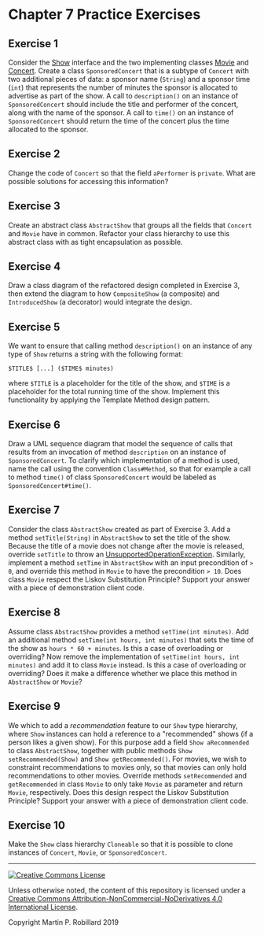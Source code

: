 # Chapter 7 Practice Exercises

## Exercise 1

Consider the [Show](../solutions-code/chapter7/Show.java) interface and the two implementing classes [Movie](../solutions-code/chapter7/Movie.java) and [Concert](../solutions-code/chapter7/Concert.java). Create a class `SponsoredConcert` that is a subtype of `Concert` with two additional pieces of data: a sponsor name (`String`) and a sponsor time (`int`) that represents the number of minutes the sponsor is allocated to advertise as part of the show. A call to `description()` on an instance of `SponsoredConcert` should include the title and performer of the concert, along with the name of the sponsor. A call to `time()` on an instance of `SponsoredConcert` should return the time of the concert plus the time allocated to the sponsor. 

## Exercise 2

Change the code of `Concert` so that the field `aPerformer` is `private`. What are possible solutions for accessing this information?

## Exercise 3

Create an abstract class `AbstractShow` that groups all the fields that `Concert` and `Movie` have in common. Refactor your class hierarchy to use this abstract class with as tight encapsulation as possible.

## Exercise 4

Draw a class diagram of the refactored design completed in Exercise 3, then extend the diagram to how `CompositeShow` (a composite) and `IntroducedShow` (a decorator) would integrate the design.

## Exercise 5

We want to ensure that calling method `description()` on an instance of any type of `Show` returns a string with the following format:

```
$TITLE$ [...] ($TIME$ minutes)
```

where `$TITLE` is a placeholder for the title of the show, and `$TIME` is a placeholder for the total running time of the show. Implement this functionality by applying the Template Method design pattern.

## Exercise 6

Draw a UML sequence diagram that model the sequence of calls that results from an invocation of method `description` on an instance of `SponsoredConcert`. To clarify which implementation of a method is used, name the call using the convention `Class#Method`, so that for example a call to method `time()` of class `SponsoredConcert` would be labeled as `SponsoredConcert#time()`.

## Exercise 7

Consider the class `AbstractShow` created as part of Exercise 3. Add a method `setTitle(String)` in `AbstractShow` to set the title of the show. Because the title of a movie does not change after the movie is released, override `setTitle` to throw an [UnsupportedOperationException](https://docs.oracle.com/javase/8/docs/api/java/lang/UnsupportedOperationException.html). Similarly, implement a method `setTime` in `AbstractShow` with an input precondition of `> 0`, and override this method in `Movie` to have the precondition `> 10`. Does class `Movie` respect the Liskov Substitution Principle? Support your answer with a piece of demonstration client code.

## Exercise 8

Assume class `AbstractShow` provides a method `setTime(int minutes)`. Add an additional method `setTime(int hours, int minutes)` that sets the time of the show as `hours * 60 + minutes`. Is this a case of overloading or overriding? Now remove the implementation of `setTime(int hours, int minutes)` and add it to class `Movie` instead. Is this a case of overloading or overriding? Does it make a difference whether we place this method in `AbstractShow` or `Movie`?

## Exercise 9

We which to add a *recommendation* feature to our `Show` type hierarchy, where `Show` instances can hold a reference to a "recommended" shows (if a person likes a given show). For this purpose add a field `Show aRecommended` to class `AbstractShow`, together with public methods `Show setRecommended(Show)` and `Show getRecommended()`. For movies, we wish to constraint recommendations to movies only, so that movies can only hold recommendations to other movies. Override methods `setRecommended` and `getRecommended` in class `Movie` to only take `Movie` as parameter and return `Movie`, respectively. Does this design respect the Liskov Substitution Principle? Support your answer with a piece of demonstration client code.

## Exercise 10

Make the `Show` class hierarchy `Cloneable` so that it is possible to clone instances of `Concert`, `Movie`, or `SponsoredConcert`.

---
<a rel="license" href="http://creativecommons.org/licenses/by-nc-nd/4.0/"><img alt="Creative Commons License" style="border-width:0" src="https://i.creativecommons.org/l/by-nc-nd/4.0/88x31.png" /></a>

Unless otherwise noted, the content of this repository is licensed under a <a rel="license" href="http://creativecommons.org/licenses/by-nc-nd/4.0/">Creative Commons Attribution-NonCommercial-NoDerivatives 4.0 International License</a>. 

Copyright Martin P. Robillard 2019
